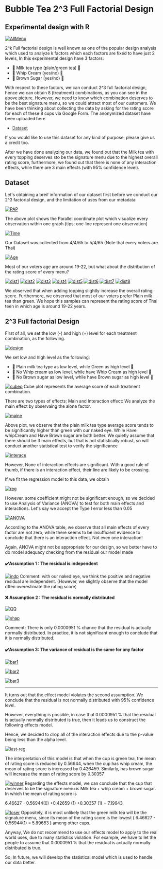 # Bubble Tea 2^3 Full Factorial Design
## Experimental design with R

[![AllMenu](https://github.com/wallik2/BubbleTea-2k_Factorial_Design/blob/main/Menu/%E0%B8%A3%E0%B8%A7%E0%B8%A1%E0%B9%80%E0%B8%A1%E0%B8%99%E0%B8%B9.jpg?raw=true)]()


2^k Full factorial design is well known as one of the popular design analysis which used to analyze k factors which each factors are fixed to have just 2 levels, In this experimental design have 3 factors: 

- 🍵 Milk tea type (plain/green tea) 🍵
- 🍦 Whip Cream (yes/no) 🍦
- 🍩 Brown Sugar (yes/no) 🍩

With respect to these factors, we can conduct 2^3 full factorial design, hence we can obtain 8 (treatment) combinations, as you can see in the above picture. However, we need to know which combination deserves to be the best signature menu, so we could attract most of our customers. We have been thinking about collecting the data by asking for the rating score for each of these 8 cups via Google Form. The anonymized dataset have been uploaded here.
- [Dataset] 

If you would like to use this dataset for any kind of purpose, please give us a credit too.

After we have done analyzing our data, we found out that the Milk tea with every topping deserves sto be the signature menu due to the highest overall rating score, furthermore, we found out that there is none of any interaction effects, while there are 3 main effects (with 95% confidence level).

## Dataset
Let's obtaining a breif information of our dataset first before we conduct our 2^3 factorial design, and the limitation of uses from our metadata

[![PAP](https://github.com/wallik2/BubbleTea-2k_Factorial_Design/blob/main/Plot/1-PAP.png?raw=true)]()

The above plot shows the Parallel coordinate plot which visualize every observation within one graph (tips: one line represent one observation)

[![Time](https://github.com/wallik2/BubbleTea-2k_Factorial_Design/blob/main/Plot/2-Timeline.png?raw=true)]()

Our Dataset was collected from 4/4/65 to 5/4/65 (Note that every voters are Thai)

[![Age](https://github.com/wallik2/BubbleTea-2k_Factorial_Design/blob/main/Plot/3-AgeRange.png?raw=true)]()

Most of our voters age are around 19-22, but what about the distribution of the rating score of every menu?

[![dist1](https://github.com/wallik2/BubbleTea-2k_Factorial_Design/blob/main/Plot/4-Dist1.png?raw=true)]()
[![dist2](https://github.com/wallik2/BubbleTea-2k_Factorial_Design/blob/main/Plot/4-Dist2.png?raw=true)]()
[![dist3](https://github.com/wallik2/BubbleTea-2k_Factorial_Design/blob/main/Plot/4-Dist3.png?raw=true)]()
[![dist4](https://github.com/wallik2/BubbleTea-2k_Factorial_Design/blob/main/Plot/4-Dist4.png?raw=true)]()
[![dist5](https://github.com/wallik2/BubbleTea-2k_Factorial_Design/blob/main/Plot/4-Dist5.png?raw=true)]()
[![dist6](https://github.com/wallik2/BubbleTea-2k_Factorial_Design/blob/main/Plot/4-Dist6.png?raw=true)]()
[![dist7](https://github.com/wallik2/BubbleTea-2k_Factorial_Design/blob/main/Plot/4-Dist7.png?raw=true)]()
[![dist8](https://github.com/wallik2/BubbleTea-2k_Factorial_Design/blob/main/Plot/4-Dist8.png?raw=true)]()

We observed that when adding topping slightly increase the overall rating score. Furthermore, we observed that most of our voters prefer Plain milk tea than green. We hope this samples can represent the rating score of Thai teen in which age is around 19-22 years. 

## 2^3 Full factorial Design

First of all, we set the low (-) and high (+) level for each treatment combination, as the following.

[![design](https://github.com/wallik2/BubbleTea-2k_Factorial_Design/blob/main/Plot/8-Design.png?raw=true)]()

We set low and high level as the following:
- 🍵  Plain milk tea type as low level, while Green as high level 🍵 
- 🍦 No Whip cream as low level, while have Whip Cream as high level 🍦 
- 🍩 No Brown sugar as low level, while have Brown sugar as high level 🍩

[![cubep](https://github.com/wallik2/BubbleTea-2k_Factorial_Design/blob/main/Plot/9-CubePlot.png?raw=true)]()
Cube plot represents the average score of each treatment combination. 

There are two types of effects; Main and Interaction effect:
We analyze the main effect by observaing the alone factor.

[![maine](https://github.com/wallik2/BubbleTea-2k_Factorial_Design/blob/main/Plot/10-MainEff.png?raw=true)]()

Above plot, we observe that the plain milk tea type average score tends to be significantly higher than green with our naked eye. While Have whipCream and Have Brown sugar are both better. We quietly assume that there should be 3 main effects, but that is not statistically robust, so will conduct another statistical test to verify the significance


[![interace](https://github.com/wallik2/BubbleTea-2k_Factorial_Design/blob/main/Plot/11-IntrcEff.png?raw=true)]()

However, None of interaction effects are significant. With a good rule of thumb, if there is an interaction effect, their line are likely to be crossing. 

If we fit the regression model to this data, we obtain

[![reg](https://github.com/wallik2/BubbleTea-2k_Factorial_Design/blob/main/Plot/16-reg-model.png?raw=true)]()

However, some coefficient might not be significant enough, so we decided to use Analysis of Variance (ANOVA) to test for both main effects and interactions. Let's say we accept the Type I error less than 0.05

[![ANOVA](https://github.com/wallik2/BubbleTea-2k_Factorial_Design/blob/main/Plot/12-ANOVA.png?raw=true)]()

According to the ANOVA table, we observe that all main effects of every factor are not zero, while there seems to be insufficient evidence to conclude that there is an interaction effect. Not even one interaction!

Again, ANOVA might not be appropriate for our design, so we better have to do model adequacy checking from the residual our model made

#### ✔️Assumption 1 : The residual is independent
[![indp](https://github.com/wallik2/BubbleTea-2k_Factorial_Design/blob/main/Plot/13-Indp.png?raw=true)]()
Comment: with our naked eye, we think the positive and negative residual are independent. (However, we slightly observe that the model often overestimate the rating score)

#### ❌ Assumption 2 : The residual is normally distributed
[![QQ](https://github.com/wallik2/BubbleTea-2k_Factorial_Design/blob/main/Plot/14-QQ.png?raw=true)]()

[![shap](https://github.com/wallik2/BubbleTea-2k_Factorial_Design/blob/main/Plot/14-Shapiro.png?raw=true)]()

Comment: There is only 0.0000951 % chance that the residual is actually normally distributed. In practice, it is not significant enough to conclude that it is normally distributed.

#### ✔️Assumption 3:  The variance of residual is the same for any factor
[![bar1](https://github.com/wallik2/BubbleTea-2k_Factorial_Design/blob/main/Plot/15-Barlett1.png?raw=true)]()

[![bar2](https://github.com/wallik2/BubbleTea-2k_Factorial_Design/blob/main/Plot/15-Barlett2.png?raw=true)]()

[![bar3](https://github.com/wallik2/BubbleTea-2k_Factorial_Design/blob/main/Plot/15-Barlett3.png?raw=true)]()

---

It turns out that the effect model violates the second assumption. We conclude that the residual is not normally distributed with 95% confidence level.


However, everything is possible, in case that 0.0000951 % that the residual is actually normally distributed is true, then it leads us to construct the following effects model.

Hence, we decided to drop all of the interaction effects due to the p-value being less than the alpha level.

[![last-reg](https://github.com/wallik2/BubbleTea-2k_Factorial_Design/blob/main/Plot/17-last-reg.png?raw=true)]()


The interpretation of this model is that when the cup is green tea, the mean of rating score is reduced by 0.56944, when the cup has whip cream, the mean of rating score is increased by 0.426459. Similarly,  has brown sugar will increase the mean of rating score by 0.30357

[![winner](https://github.com/wallik2/BubbleTea-2k_Factorial_Design/blob/main/Menu/menu_7.png?raw=true)]()
Regarding the effects model, we can conclude that the cup that deserves to be the signature menu is Milk tea + whip cream + brown sugar. In which the mean of rating score is

 6.46627 - 0.56944(0)  +0.42659 (1) +0.30357 (1) = 7.19643
 
 [![loser](https://github.com/wallik2/BubbleTea-2k_Factorial_Design/blob/main/Menu/menu_2.png?raw=true)]()
Oppositely, it is most unlikely that the green milk tea will be the signature menu, since its mean of the rating score is the lowest ( 6.46627 - 0.56944(1) = 5.89683 ) among other cups.




Anyway, We do not recommend to use our effects model to apply to the real world uses, due to many statistics violation. For example, we have to let the people to assume that 0.0000951 % that the residual is actually normally distributed is true. 

So, In future, we will develop the statistical model which is used to handle our data better.


[//]: # (These are reference links used in the body of this note and get stripped out when the markdown processor does its job. There is no need to format nicely because it shouldn't be seen. Thanks SO - http://stackoverflow.com/questions/4823468/store-comments-in-markdown-syntax)
   [Dataset]: <https://rpubs.com/wallik/887563>
